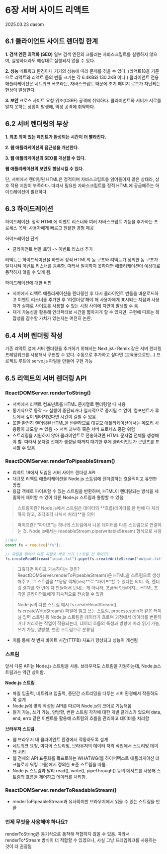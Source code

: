 # 6장 서버 사이드 리액트

2025.03.23 dasom

## 6.1 클라이언트 사이드 렌더링 한계

**1. 검색 엔진 최적화 (SEO)**
일부 검색 엔진의 크롤러는 자바스크립트를 실행하지 않으며, 실행하더라도 예상대로 실행되지 않을 수 있다.

**2. 성능**
네트워크 환경이나 기기의 성능에 따라 문제를 겪을 수 있다. (리액트18을 기준으로 리액트와 리액트 돔의 번들 크기는 각 6.4KB와 130.2KB 이다.)
클라이언트 전용 애플리케이션은 네트워크 폭포라는, 자바스크립트 때문에 초기 페이지 로드가 차단되는 현상이 발생한다.

**3. 보안**
크로스 사이트 요청 위조(CSRF) 공격에 취약하다.
클라이언트와 서버가 서로를 알지 못하는 상황이 발생해, 악성 공격에 취약하다.


## 6.2 서버 렌더링의 부상

**1. 최초 의미 있는 페인트가 완성되는 시간이 더 빨라진다.**

**2. 웹 애플리케이션의 접근성을 개선한다.**

**3. 웹 애플리케이션의 SEO를 개선할 수 있다.**

**웹 애플리케이션의 보안도 향상시킬 수 있다.**

단, 서버에서 렌더링된 HTML은 정적이며 자바스크립트를 읽어들이지 않은 상태라, 상호 작용 지원이 부족하다.
따라서 필요한 자바스크립트를 정적 HTML에 공급해주는 하이드레이션이 필요하다.


## 6.3 하이드레이션
하이드레이션: 정적 HTML에 이벤트 리스너와 여러 자바스크립트 기능을 추가하는 프로세스
목적: 사용자에게 빠르고 원활한 경험 제공

하이드레이션 단계
* 클라이언트 번들 로딩 -> 이벤트 리스너 추가

리액트는 하이드레이션을 하면서 정적 HTML의 돔 구조와 리액트가 정의한 돔 구조가 일치시켜 이벤트 리스너를 등록함. 따라서 일치하지 못하다면 애플리케이션이 예상대로 동작하지 않을 수 있게 됨.

하이드레이션에 대한 비판
* 서버에서 리액트 애플리케이션을 렌더링한 후 다시 클라이언트 번들을 바운로드하고 이벤트 리스너를 추가한 후 '리렌더링'해야 해 사용자에게 표시되는 지점과 사용자가 실제로 사이트를 사용할 수 있는 시점 사이에 지연이 발생할 수 음
* 재개 가능성을 활용해 인터랙티브 시간을 짧아지게 할 수 있지만, 구현에 따르는 복잡성을 감수할 가치가 있는지는 여전히 논란.


## 6.4 서버 렌더링 작성
기존 리액트 앱에 서버 렌더링을 추가하기 위해서는 Next.js나 Remix 같은 서버 렌더링 프레임워크를 사용해서 구현할 수 있다.
수동으로 추가하고 싶다면 (교육용으로만...) 프로젝트 루트에 serve.js 파일을 만들어 구현 가능


## 6.5 리액트의 서버 렌더링 API

### ReactDOMServer.renderToString()
* 서버에서 리액트 컴포넌트를 HTML 문자열로 렌더링할 때 사용
* 동기식으로 동작 -> 실행이 중단되거나 일시적으로 중지될 수 없어, 컴포넌트가 루트에서 깊이 떨어져있다면 시간이 걸릴 수 있음.
* 또한 완전히 렌더링된 HTML을 반환하므로 대규모 애플리케이션에서는 메모리 사용량이 과도할 수 있음 -> 서버 과부하 혹은 서버 프로세스 중단 위험
* 스트리밍을 지원하지 않아 클라이언트로 전송하려면 HTML 문자열 전체를 생성해야 함. 따라서 문자열 전체가 생성될 때까지 대기한 후에 클라이언트가 콘텐츠를 표시할 수 있음


### ReactDOMServer.renderToPipeableStream()
* 리액트 18에서 도입된 서버 사이드 렌더링 API
* 대규모 리액트 애플리케이션을 Node.js 스트림에 렌더링하는 효율적이고 유연한 방법
* 응답 객체로 파이프할 수 있는 스트림을 반환하며, HTML이 렌더링되는 방식을 세밀하게 제어할 수 있어 다른 Node.js 스트림과 통합할 수 있음

> 스트림이란?
> Node.js에서 스트림은 데이터의 **흐름(데이터를 한 번에 다 처리하지 않고, 조각조각 나눠서 처리)**을 의미

> 파이프란?
> “파이프”는 하나의 스트림에서 나온 데이터를 다른 스트림으로 연결하는 것.
> Node.js에서는 readableStream.pipe(writableStream) 형식으로 사용
```js
//예시
const fs = require("fs");

// 파일을 읽어서 다른 파일로 바로 쓰기 (스트림 간 파이프)
fs.createReadStream("input.txt").pipe(fs.createWriteStream("output.txt"));
```

> 그렇다면 파이프 가능하다는 것은?
> ReactDOMServer.renderToPipeableStream()은 HTML을 스트림으로 생성해주고, 그 스트림을 **응답 객체(res)**로 “파이프”할 수 있다는 의미.
> 즉, 렌더링 결과를 한 번에 다 만들어서 보내는 게 아니라, 조금씩 만들어지는 HTML 조각을 클라이언트에게 지속적으로 전송할 수 있음

> Node.js의 다른 스트림 예시
> fs.createReadStream(), fs.createWriteStream() 파일에 읽고 쓰는 스트림, process.stdin과 같은 터미널 입력 스트림 등
> Node.js 스트림은 데이터가 흐르며 과정에서 데이터를 변환하거나 처리하는 작업이 적용되는데, 데이터 흐름의 특성과 방향에 따라 읽기 가능, 쓰기 가능, 양방향, 변환 스트림으로 분류됨

* 이를 통해 첫 번째 바이트 시간(TTFB) 지표가 향상되고 성능이 개선됨


### 스트림
앞서 다룬 API는 Node.js 스트림을 사용. 브라우저도 스트림을 지원하는데, Node.js스트림과는 약간 상이함.

**Node.js 스트림**
* 파일 입출력, 네트워크 입출력, 종단간 스트리밍을 다루는 서버 환경에서 작동하도록 설계
* Node.js에 맞춰 작성된 API를 따르며 Node.js의 코어로 기능해옴
* 읽기 가능, 쓰기 가능, 양방향, 변환 스트림 각각에 대한 개발 클래스가 있으며 data, end, erro 같은 이벤트를 활용해 스트림의 흐름을 관리하고 데이터를 처리함

**브라우저 스트림**
* 웹 브라우저 내 클라이언트 환경에서 작동하도록 설계
* 네트워크 요청, 미디어 스트리밍, 브라우저의 데이터 처리 작업에서 스트리밍 데이터 처리
* 웹 전체의 API 표준화를 목표로하는 WHATWG(웹 하이퍼텍스트 애플리케이션 테크놀로지 워킹 그룹)에서 정의한 표준 스트림을 따름.
* Node.js 스트림과 달리 read(), write(), pipeThrough() 등의 메서드를 사용해 스트림의 흐름을 제어하고 데이터를 처리함.


### ReactDOMServer.renderToReadableStream()
* renderToPipeableStream과 유사하지만 브라우저에서 읽을 수 있는 스트림을 반환


### 언제 무엇을 사용해야 하나요?
renderToString은 동기식으로 동작해 적합하지 않을 수 있음.
따라서 renderTo*Stream 방식이 더 적합할 수 있겠으나, 사실 그냥 프레임워크를 사용하는 것이 더 권장됨








